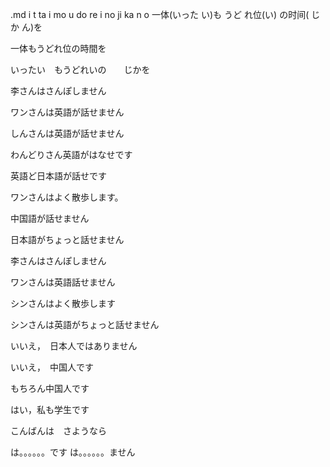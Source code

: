 .md     i t ta i  mo u do re   i  no      ji ka n  o
一体(いった い)も うど れ位(い) の时间( じ か ん)を

一体もうどれ位の時間を

いったい　もうどれいの　　じかを

李さんはさんぽしません

ワンさんは英語が話せません

しんさんは英語が話せません
  
わんどりさん英語がはなせです

英語ど日本語が話せです

ワンさんはよく散歩します。

中国語が話せません

日本語がちょっと話せません

李さんはさんぽしません

ワンさんは英語話せません

シンさんはよく散歩します

シンさんは英語がちょっと話せません

いいえ，　日本人ではありません

いいえ，　中国人です

もちろん中国人です

はい，私も学生です

こんばんは　さようなら



は。。。。。。です
は。。。。。。ません
